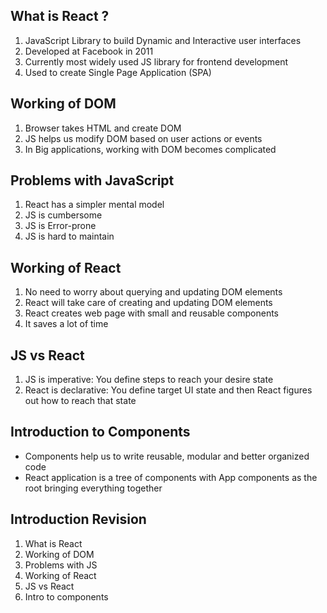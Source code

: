 ## What is React ?
1. JavaScript Library to build Dynamic and Interactive user interfaces
2. Developed at Facebook in 2011
3. Currently most widely used JS library for frontend development
4. Used to create Single Page Application (SPA)


## Working of DOM
1. Browser takes HTML and create DOM
2. JS helps us modify DOM based on user actions or events
3. In Big applications, working with DOM becomes complicated


## Problems with JavaScript
1. React has a simpler mental model
2. JS is cumbersome
3. JS is Error-prone
4. JS is hard to maintain


## Working of React
1. No need to worry about querying and updating DOM elements
2. React will take care of creating and updating DOM elements
3. React creates web page with small and reusable components
4. It saves a lot of time

## JS vs React
1. JS is imperative: You define steps to reach your desire state 
2. React is declarative: You define target UI state and then React figures out how to reach that state


## Introduction to Components
- Components help us to write reusable, modular and better organized code
- React application is a tree of components with App components as the root bringing everything together


## Introduction Revision
1. What is React
2. Working of DOM
3. Problems with JS
4. Working of React
5. JS vs React
6. Intro to components

